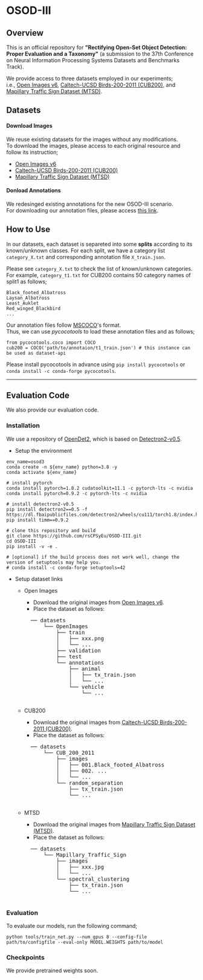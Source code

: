 # OSOD-III 


## Overview
This is an official repository for **"Rectifying Open-Set Object Detection: Proper Evaluation and a Taxonomy"** (a submission to the 37th Conference on Neural Information Processing Systems Datasets and Benchmarks Track).

We provide access to three datasets employed in our experiments;  
i.e., [Open Images v6](https://storage.googleapis.com/openimages/web/download_v6.html), [Caltech-UCSD Birds-200-2011 (CUB200)](https://www.vision.caltech.edu/datasets/cub_200_2011/), and [Mapillary Traffic Sign Dataset (MTSD)](https://www.mapillary.com/dataset/trafficsign).


## Datasets

#### Download Images  
We reuse existing datasets for the images without any modifications.  
To download the images, please access to each original resource and follow its instruction;
- [Open Images v6](https://storage.googleapis.com/openimages/web/download_v6.html)
- [Caltech-UCSD Birds-200-2011 (CUB200)](https://www.vision.caltech.edu/datasets/cub_200_2011/)
- [Mapillary Traffic Sign Dataset (MTSD)](https://www.mapillary.com/dataset/trafficsign)

#### Donload Annotations  
We redesinged existing annotations for the new OSOD-III scenario.  
For downloading our annotation files, please access [this link](https://www.dropbox.com/sh/ciw4dhy4dpcqptb/AACxgUcoT4cYfUCIQKfRB-INa?dl=0).


## How to Use
In our datasets, each dataset is separeted into some **splits** according to its known/unknown classes. For each split, we have a category list ```category_X.txt``` and corresponding annotation file ```X_train.json```.

Please see ```category_X.txt``` to check the list of known/unknown categories.  
For example, ```category_t1.txt``` for CUB200 contains 50 category names of split1 as follows;
```
Black_footed_Albatross
Laysan_Albatross
Least_Auklet
Red_winged_Blackbird
...
```

Our annotation files follow [MSCOCO](https://cocodataset.org/#home)'s format.  
Thus, we can use *pycocotools* to load these annotation files and as follows;
```
from pycocotools.coco import COCO
cub200 = COCO('path/to/annotaion/t1_train.json') # this instance can be used as dataset-api
```
Please install pycocotools in advance using `pip install pycocotools` or `conda install -c conda-forge pycocotools`.

---

## Evaluation Code
We also provide our evaluation code.

### Installation
We use a repository of [OpenDet2](https://github.com/csuhan/opendet2), which is based on [Detectron2-v0.5](https://github.com/facebookresearch/detectron2/tree/v0.5).  

- Setup the environment
```
env_name=osod3
conda create -n ${env_name} python=3.8 -y
conda activate ${env_name}

# install pytorch
conda install pytorch=1.8.2 cudatoolkit=11.1 -c pytorch-lts -c nvidia
conda install pytorch=0.9.2 -c pytorch-lts -c nvidia

# install detectron2-v0.5
pip install detectron2==0.5 -f https://dl.fbaipublicfiles.com/detectron2/wheels/cu111/torch1.8/index.html
pip install timm==0.9.2

# clone this repository and build
git clone https://github.com/rsCPSyEu/OSOD-III.git
cd OSOD-III
pip install -v -e .

# [optional] if the build process does not work well, change the version of setuptools may help you.
# conda install -c conda-forge setuptools=42
```

- Setup dataset links
    - Open Images
        - Download the original images from [Open Images v6](https://storage.googleapis.com/openimages/web/download_v6.html).
        - Place the dataset as follows:
        <pre>
        ── datasets
            └── OpenImages
                ├── train
                │   ├── xxx.png
                │   └── ...
                ├── validation
                ├── test
                └── annotations
                    ├── animal
                    │   ├── tx_train.json
                    │   └── ...
                    └── vehicle
                        └── ...
        </pre>

    - CUB200
        - Download the original images from [Caltech-UCSD Birds-200-2011 (CUB200)](https://www.vision.caltech.edu/datasets/cub_200_2011/).
        - Place the dataset as follows:
        <pre>
        ── datasets
            └── CUB_200_2011
                ├── images
                │   ├── 001.Black_footed_Albatross
                │   ├── 002. ...
                │   └── ...
                └── random_separation
                    ├── tx_train.json
                    └── ...
        </pre>

    - MTSD
        - Download the original images from [Mapillary Traffic Sign Dataset (MTSD)](https://www.mapillary.com/dataset/trafficsign).
        - Place the dataset as follows:
        <pre>
        ── datasets
            └── Mapillary_Traffic_Sign
                ├── images
                │   ├── xxx.jpg
                │   └── ...
                └── spectral_clustering
                    ├── tx_train.json
                    └── ...
        </pre>

### Evaluation
To evaluate our models, run the following command;
```
python tools/train_net.py --num_gpus 8 --config-file path/to/configfile --eval-only MODEL.WEIGHTS path/to/model
```

### Checkpoints
We provide pretrained weights soon.
